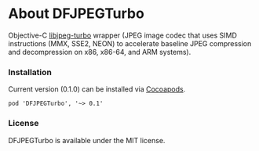 # About DFJPEGTurbo

Objective-C [libjpeg-turbo](http://libjpeg-turbo.virtualgl.org) wrapper (JPEG image codec that uses SIMD instructions (MMX, SSE2, NEON) to accelerate baseline JPEG compression and decompression on x86, x86-64, and ARM systems).

### Installation
Current version (0.1.0) can be installed via [Cocoapods](http://cocoapods.org).
```
pod 'DFJPEGTurbo', '~> 0.1'
```

### License
DFJPEGTurbo is available under the MIT license.
